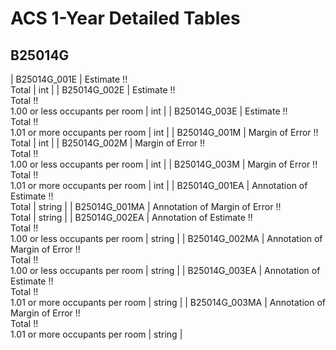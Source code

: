 # ACS 1-Year Detailed Tables

## B25014G

| B25014G_001E | Estimate !!<br>Total | int |
| B25014G_002E | Estimate !!<br>Total !!<br>1.00 or less occupants per room | int |
| B25014G_003E | Estimate !!<br>Total !!<br>1.01 or more occupants per room | int |
| B25014G_001M | Margin of Error !!<br>Total | int |
| B25014G_002M | Margin of Error !!<br>Total !!<br>1.00 or less occupants per room | int |
| B25014G_003M | Margin of Error !!<br>Total !!<br>1.01 or more occupants per room | int |
| B25014G_001EA | Annotation of Estimate !!<br>Total | string |
| B25014G_001MA | Annotation of Margin of Error !!<br>Total | string |
| B25014G_002EA | Annotation of Estimate !!<br>Total !!<br>1.00 or less occupants per room | string |
| B25014G_002MA | Annotation of Margin of Error !!<br>Total !!<br>1.00 or less occupants per room | string |
| B25014G_003EA | Annotation of Estimate !!<br>Total !!<br>1.01 or more occupants per room | string |
| B25014G_003MA | Annotation of Margin of Error !!<br>Total !!<br>1.01 or more occupants per room | string |

